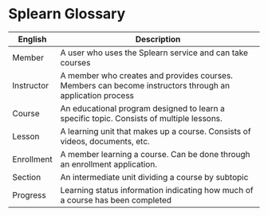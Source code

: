 # Splearn Glossary

| **English**     | **Description**                                                      |
|-----------------| --------------------------------------------------------------------- |
| Member          | A user who uses the Splearn service and can take courses             |
| Instructor      | A member who creates and provides courses. Members can become instructors through an application process |
| Course          | An educational program designed to learn a specific topic. Consists of multiple lessons. |
| Lesson          | A learning unit that makes up a course. Consists of videos, documents, etc. |
| Enrollment      | A member learning a course. Can be done through an enrollment application. |
| Section         | An intermediate unit dividing a course by subtopic                   |
| Progress        | Learning status information indicating how much of a course has been completed |
